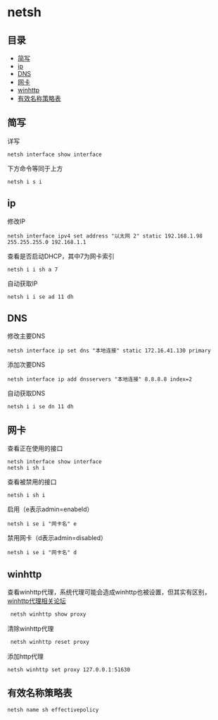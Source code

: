 # netsh

## 目录

-   [简写](#简写)
-   [ip](#ip)
-   [DNS](#DNS)
-   [网卡](#网卡)
-   [winhttp](#winhttp)
-   [有效名称策略表](#有效名称策略表)

## 简写

详写

```纯文本
netsh interface show interface
```

下方命令等同于上方

```纯文本
netsh i s i
```

## ip

修改IP

```纯文本
netsh interface ipv4 set address "以太网 2" static 192.168.1.98 255.255.255.0 192.168.1.1
```

查看是否启动DHCP，其中7为网卡索引

```纯文本
netsh i i sh a 7
```

自动获取IP

```纯文本
netsh i i se ad 11 dh
```

## DNS

修改主要DNS

```纯文本
netsh interface ip set dns "本地连接" static 172.16.41.130 primary
```

添加次要DNS

```纯文本
netsh interface ip add dnsservers "本地连接" 8.8.8.8 index=2
```

自动获取DNS

```纯文本
netsh i i se dn 11 dh
```

## 网卡

查看正在使用的接口

```纯文本
netsh interface show interface
netsh i sh i
```

查看被禁用的接口

```纯文本
netsh i sh i
```

启用（e表示admin=enabeld）

```纯文本
netsh i se i "网卡名" e
```

禁用网卡（d表示admin=disabled）

```纯文本
netsh i se i "网卡名" d
```

## winhttp

查看winhttp代理，系统代理可能会造成winhttp也被设置，但其实有区别，[winhttp代理相关论坛](https://social.technet.microsoft.com/Forums/windows/en-US/baf4f5bf-1214-4348-8dea-201dcafd488c/the-winrm-client-received-an-http-status-code-of-502-from-the-remote-wsmanagement-service?forum=exchange2010 "winhttp代理相关论坛")

```bash
 netsh winhttp show proxy
```

清除winhttp代理

```bash
 netsh winhttp reset proxy
```

添加http代理

```纯文本
netsh winhttp set proxy 127.0.0.1:51630
```

## 有效名称策略表

```纯文本
netsh name sh effectivepolicy
```
